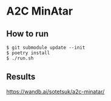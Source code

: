 # A2C MinAtar

## How to run

```
$ git submodule update --init
$ poetry install
$ ./run.sh
```

## Results

https://wandb.ai/sotetsuk/a2c-minatar/
